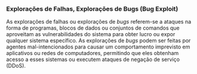 ### Explorações de Falhas, Explorações de Bugs (Bug Exploit)

As explorações de falhas ou explorações de _bugs_ referem-se a ataques na forma de programas, blocos de dados ou conjuntos de comandos que aproveitam as vulnerabilidades do sistema para obter lucro ou expor qualquer sistema específico. As explorações de _bugs_ podem ser feitas por agentes mal-intencionados para causar um comportamento imprevisto em aplicativos ou redes de computadores, permitindo que eles obtenham acesso a esses sistemas ou executem ataques de negação de serviço (DDoS).
